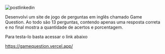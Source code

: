 ![postlinkedin](https://user-images.githubusercontent.com/63821867/212346833-154d936f-8a4d-4303-8b05-ecb4505ef2ba.jpg)

Desenvolvi um site de jogo de perguntas em inglês chamado Game Question. 
Ao todo são 13 perguntas, contendo apenas uma resposta correta e no final
mostra a quantidade de acertos e porcentagem.<p>

Para testa-lo basta acessar o link abaixo</p>
https://gamequestion.vercel.app/
